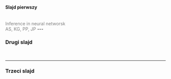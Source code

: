 #### Slajd pierwszy
<br>
<span style="color:gray">Inference in neural networsk</span>
<br>
<span style="color:gray">AS, KG, PP, JP</span>
---

### Drugi slajd
<br>


---

### Trzeci slajd
<br>
